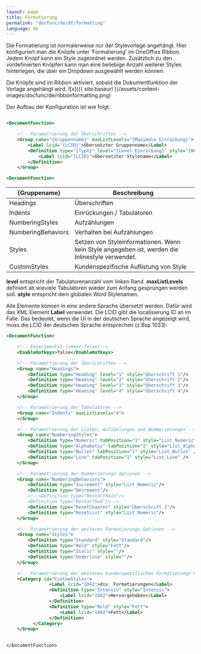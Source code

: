 ```yaml
---
layout: page
title: Formatierung
permalink: "docfunc/de/df/formatting"
language: de
---
```


Die Formatierung ist normalerweise nur der Stylevorlage angehängt. Hier konfiguriert man die Knöpfe unter ‘Formatierung’ im OneOffixx Ribbon. Jedem Knopf kann ein Style zugeordnet werden. Zusätzlich zu den vordefinierten Knöpfen kann man eine beliebige Anzahl weiterer Styles hinterlegen, die über ein Dropdown ausgewählt werden können.

Die Knöpfe sind im Ribbon aktiviert, sobald die Dokumentfunktion der Vorlage angehängt wird.
![x]({{ site.baseurl }}/assets/content-images/docfunc/de/ribbonformatting.png)

Der Aufbau der Konfiguration ist wie folgt:
```xml

<DocumentFunction>

    <!-- Parametrierung der Überschriften -->
    <Group name="{Gruppenname}" maxListLevels="{Maximale Einrückung}">
        <Label lcid="{LCID}">Übersetzter Gruppenname</Label>
        <Definition type="{Type}" level="{Level Einrückung}" style="{Wordstyle}">
            <Label lcid="{LCID}">Übersetzter Stylename</Label>
        </Definition>
    </Group>

<DocumentFunction>
```

{Gruppename} | Beschreibung
------- | -------
Headings | Überschriften
Indents | Einrückungen / Tabulatoren
NumberingStyles  |  Aufzählungen
NumberingBehaviors | Verhalten bei Aufzählungen
Styles | Setzen von Styleinformationen. Wenn kein Style angegeben ist, werden die Inlinestyle verwendet.
CustomStyles | Kundenspezifische Auflistung von Style


__level__ entspricht der Tabulatorenanzahl vom linken Rand. __maxListLevels__ definiert ab wieviele Tabulatoren wieder zum Anfang gesprungen werden soll.
__style__ entspricht dem globalen Word Stylenamen.

Alle Elemente können in eine andere Sprache übersetzt werden. Dafür wird das XML Element __Label__ verwendet. Die LCID gibt die localisierung ID an im Falle. Das bedeutet, wenn die UI in der deutschen Sprache angezeigt wird, muss die LCID der deutschen Sprache entsprechen (z.Bsp 1033). 

```xml
<DocumentFunction>

    <!-- Experimental (immer false)-->
    <EnableHotkeys>false</EnableHotkeys>

    <!-- Parametrierung der Überschriften -->
    <Group name="Headings">
        <Definition type="Heading" level="1" style="Überschrift 1"/>
        <Definition type="Heading" level="2" style="Überschrift 2"/>
        <Definition type="Heading" level="3" style="Überschrift 3"/>
        <Definition type="Heading" level="4" style="Überschrift 4"/>
    </Group>

    <!-- Parametrierung der Tabulatoren -->
    <Group name="Indents" maxListLevels="4">
    </Group>

    <!-- Parametrierung der Listen, Aufzählungen und Nummerierungen -->
    <Group name="NumberingStyles">
        <Definition type="Numeric" tabPosition="1" style="List_Numeric" />
        <Definition type="Alphabetic" tabPosition="1" style="List_Alphabetic" />
        <Definition type="Bullet" tabPosition="1" style="List_Bullet" />
        <Definition type="Line" tabPosition="1" style="List_Line" />
    </Group>

    <!-- Parametrierung der Nummerierungs-Optionen -->
    <Group name="NumberingBehaviors">
        <Definition type="Increment" style="List_Numeric"/>
        <Definition type="Decrement"/>
        <!--<Definition type="RestartMain"/>
        <Definition type="RestartSub"/>-->
        <Definition type="ResetChapter" style="Überschrift 1"/>
        <Definition type="ResetList" style="List_Numeric"/>
    </Group>

    <!-- Parametrierung der weiteren Formatierungs-Optionen -->
    <Group name="Styles">
        <Definition type="Standard" style="Standard"/>
        <Definition type="Bold" style="Fett"/>
        <Definition type="Italic" style=""/>
        <Definition type="Underline" style=""/>
    </Group>

    <!-- Parametrierung der weiteren kundenspezifischen Formatierungs-Optionen -->
    <Category id="CustomStyles">
                <Label lcid="1042">div. Formatierungen</Label>
                <Definition type="Intensiv" style="Intensiv">
                    <Label lcid="1042">Hervorgehoben</Label>
                </Definition>
                <Definition type="Bold" style="Fett">
                    <Label lcid="1042">Fett</Label>
                </Definition>
          </Category> 
    </Group>
    

</DocumentFunction>
```